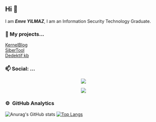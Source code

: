 ## Hi 👋

I am ***Emre YILMAZ***, I am an Information Security Technology Graduate.
### 🔭 My projects...

[KernelBlog](http://kernelblog.org) <br>
[SiberTool](https://sibertool.com) <br>
[Dedektif kb](https://delosemre.github.io/dedektif-kb/)

###  📫 Social: ... 
<center>
<a href="https://www.twitter.com/delosemre"><img src="https://img.shields.io/badge/Twitter-blue?style=flat&logo=twitter&labelColor=blue"></a> 
  
<a href="https://www.linkedin.com/in/delosemre/"><img src="https://img.shields.io/badge/LinkedIn-blue?style=flat&logo=linkedin&labelColor=blue"></a>
</center>



### ⚙️ &nbsp;GitHub Analytics


![Anurag's GitHub stats](https://github-readme-stats.vercel.app/api?username=delosemre&theme=dark&show_icons=true) [![Top Langs](https://github-readme-stats.vercel.app/api/top-langs/?username=delosemre&theme=dark&layout=compact)](https://github.com/delosemre)


